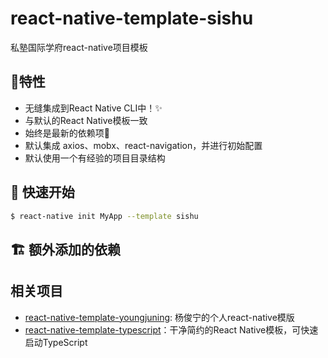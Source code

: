 # react-native-template-sishu

私塾国际学府react-native项目模板

## :art:特性

- 无缝集成到React Native CLI中！✨
- 与默认的React Native模板一致
- 始终是最新的依赖项🙌
- 默认集成 axios、mobx、react-navigation，并进行初始配置
- 默认使用一个有经验的项目目录结构

## :rocket: 快速开始

```sh
$ react-native init MyApp --template sishu
```

## :building_construction: 额外添加的依赖

## 相关项目

- [react-native-template-youngjuning](http://t.cn/ECLfOA5): 杨俊宁的个人react-native模版
- [react-native-template-typescript](http://t.cn/R1u8olx)：干净简约的React Native模板，可快速启动TypeScript
